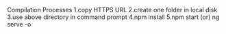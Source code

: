 Compilation Processes
1.copy HTTPS URL
2.create one folder in local disk 
3.use above directory in command prompt 
4.npm install 
5.npm start (or) ng serve -o 
